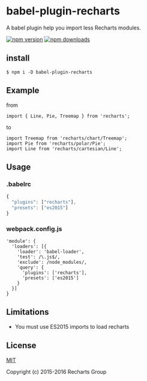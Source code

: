 # babel-plugin-recharts

A babel plugin help you import less Recharts modules.

[![npm version](https://badge.fury.io/js/babel-plugin-recharts.png)](https://badge.fury.io/js/babel-plugin-recharts)
[![npm downloads](https://img.shields.io/npm/dt/babel-plugin-recharts.svg?style=flat-square)](https://www.npmjs.com/package/babel-plugin-recharts)


## install
```
$ npm i -D babel-plugin-recharts
```

## Example

from

```
import { Line, Pie, Treemap } from 'recharts';
```

to

```
import Treemap from 'recharts/chart/Treemap';
import Pie from 'recharts/polar/Pie';
import Line from 'recharts/cartesian/Line';
```

## Usage

### .babelrc

```js
{
  "plugins": ["recharts"],
  "presets": ["es2015"]
}
```


### webpack.config.js

```
'module': {
  'loaders': [{
    'loader': 'babel-loader',
    'test': /\.js$/,
    'exclude': /node_modules/,
    'query': {
      'plugins': ['recharts'],
      'presets': ['es2015']
    }
  }]
}
```

## Limitations

* You must use ES2015 imports to load recharts

## License

[MIT](http://opensource.org/licenses/MIT)

Copyright (c) 2015-2016 Recharts Group
